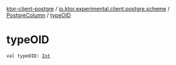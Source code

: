 [ktor-client-postgre](../../index.md) / [io.ktor.experimental.client.postgre.scheme](../index.md) / [PostgreColumn](index.md) / [typeOID](./type-o-i-d.md)

# typeOID

`val typeOID: `[`Int`](https://kotlinlang.org/api/latest/jvm/stdlib/kotlin/-int/index.html)